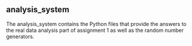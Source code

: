 ## analysis_system

The analysis_system contains the Python files that provide the answers to the real data analysis part of assignment 1 as well as the random number generators.


